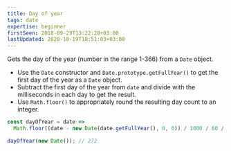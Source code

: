 ```yaml
---
title: Day of year
tags: date
expertise: beginner
firstSeen: 2018-09-29T13:22:20+03:00
lastUpdated: 2020-10-19T18:51:03+03:00
---
```


Gets the day of the year (number in the range 1-366) from a `Date` object.

- Use the `Date` constructor and `Date.prototype.getFullYear()` to get the first day of the year as a `Date` object.
- Subtract the first day of the year from `date` and divide with the milliseconds in each day to get the result.
- Use `Math.floor()` to appropriately round the resulting day count to an integer.

```js
const dayOfYear = date =>
  Math.floor((date - new Date(date.getFullYear(), 0, 0)) / 1000 / 60 / 60 / 24);
```

```js
dayOfYear(new Date()); // 272
```
